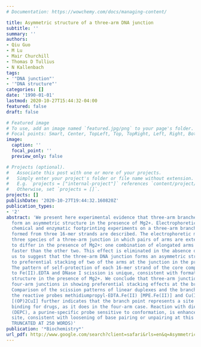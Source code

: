 ```yaml
---
# Documentation: https://wowchemy.com/docs/managing-content/

title: Asymmetric structure of a three-arm DNA junction
subtitle: ''
summary: ''
authors:
- Qiu Guo
- M Lu
- Mair Churchill
- Thomas D Tullius
- N Kallenbach
tags:
- '"DNA junction"'
- '"DNA structure"'
categories: []
date: '1990-01-01'
lastmod: 2020-10-27T15:44:32-04:00
featured: false
draft: false

# Featured image
# To use, add an image named `featured.jpg/png` to your page's folder.
# Focal points: Smart, Center, TopLeft, Top, TopRight, Left, Right, BottomLeft, Bottom, BottomRight.
image:
  caption: ''
  focal_point: ''
  preview_only: false

# Projects (optional).
#   Associate this post with one or more of your projects.
#   Simply enter your project's folder or file name without extension.
#   E.g. `projects = ["internal-project"]` references `content/project/deep-learning/index.md`.
#   Otherwise, set `projects = []`.
projects: []
publishDate: '2020-10-27T19:44:32.160820Z'
publication_types:
- '2'
abstract: 'We present here experimental evidence that three-arm branched DNA molecules
  form an asymmetric structure in the presence of Mg2+. Electrophoretic mobility and
  chemical and enzymatic footprinting experiments on a three-arm branched DNA molecule
  formed from three 16-mer strands are described. The electrophoretic mobilities of
  three species of a three-arm junction in which pairs of arms are extended are found
  to differ in the presence of Mg2+: one combination of elongated arms migrates significantly
  faster than the other two. This effect is eliminated in the absence of Mg2+, leading
  us to suggest that the three-arm DNA junction forms an asymmetric structure due
  to preferential stacking of two of the arms at the junction in the presence of Mg2+.
  The pattern of self-protection of each 16-mer strand of the core complex exposed
  to Fe(II).EDTA and DNase I scission is unique, consistent with formation of an asymmetric
  structure in the presence of Mg2+. We conclude that three-arm junctions resemble
  four-arm junctions in showing preferential stacking effects at the branch site.
  Comparison of the scission patterns of linear duplexes and the branched trimer by
  the reactive probes methidiumpropyl-EDTA.Fe(II) [MPE.Fe(II)] and Cu(I)-[o-phenanthroline]2
  [(OP)2CuI] further indicates that the branch point represents a site of enhanced
  binding for drugs, as it does in the four-arm case. Reaction with diethyl pyrocarbonate
  (DEPC), a purine-specific probe sensitive to conformation, is enhanced at the branch
  site, consistent with loosening of base pairing or unpairing at this point.(ABSTRACT
  TRUNCATED AT 250 WORDS)'
publication: '*Biochemistry*'
url_pdf: http://www.google.com/search?client=safari&rls=en&q=Asymmetric+structure+of+a+three-arm+DNA+junction&ie=UTF-8&oe=UTF-8
---
```

